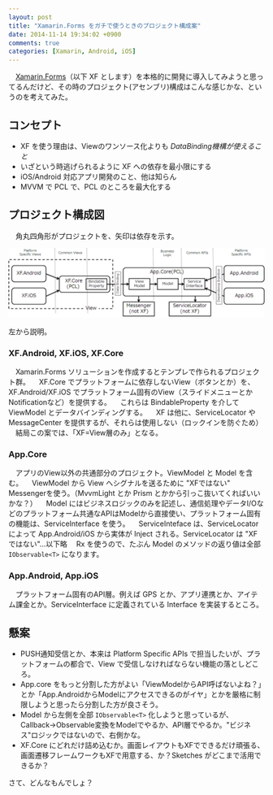 ```yaml
---
layout: post
title: "Xamarin.Forms をガチで使うときのプロジェクト構成案"
date: 2014-11-14 19:34:02 +0900
comments: true
categories: [Xamarin, Android, iOS]
---
```

　[Xamarin.Forms](http://xamarin.com/forms)（以下 XF とします）を本格的に開発に導入してみようと思ってるんだけど、その時のプロジェクト(アセンブリ)構成はこんな感じかな、というのを考えてみた。
<!--more-->
## コンセプト

* XF を使う理由は、Viewのワンソース化よりも *DataBinding機構が使えること*
* いざという時逃げられるように XF への依存を最小限にする
* iOS/Android 対応アプリ開発のこと、他は知らん
* MVVM で PCL で、PCL のところを最大化する

## プロジェクト構成図

　角丸四角形がプロジェクトを、矢印は依存を示す。

![](/assets/images/posts/project_design_using_xamarin_forms_01.png)

左から説明。

### XF.Android, XF.iOS, XF.Core

　Xamarin.Forms ソリューションを作成するとテンプレで作られるプロジェクト群。
　XF.Core でプラットフォームに依存しないView（ボタンとか）を、XF.Android/XF.iOS でプラットフォーム固有のView（スライドメニューとかNotificationなど）を提供する。
　これらは BindableProperty を介して ViewModel とデータバインディングする。
　XF は他に、ServiceLocator や MessageCenter を提供するが、それらは使用しない（ロックインを防ぐため）
　結局この案では、「XF=View層のみ」となる。

### App.Core

　アプリのView以外の共通部分のプロジェクト。ViewModel と Model を含む。
　ViewModel から View へシグナルを送るために "XFではない" Messengerを使う。（MvvmLight とか Prism とかから引っこ抜いてくればいいかな？）
　Model にはビジネスロジックのみを記述し、通信処理やデータI/Oなどのプラットフォーム共通なAPIはModelから直接使い、プラットフォーム固有の機能は、ServiceInterface を使う。
　ServiceInteface は、ServiceLocator によって App.Android/iOS から実体が Inject される。ServiceLocator は "XFではない"…以下略
　Rx を使うので、たぶん Model のメソッドの返り値は全部 ``IObservable<T>`` になります。

### App.Android, App.iOS

　プラットフォーム固有のAPI層。例えば GPS とか、アプリ連携とか、アイテム課金とか。ServiceInterface に定義されている Interface を実装するところ。

## 懸案

* PUSH通知受信とか、本来は Platform Specific APIs で担当したいが、プラットフォームの都合で、View で受信しなければならない機能の落としどころ。
* App.core をもっと分割した方がよい「ViewModelからAPI呼ばないよね？」とか「App.AndroidからModelにアクセスできるのがイヤ」とかを厳格に制限しようと思ったら分割した方が良さそう。
* Model から左側を全部 ``IObservable<T>`` 化しようと思っているが、Callback→Observable変換をModelでやるか、API層でやるか。"ビジネス"ロジックではないので、右側かな。
* XF.Core にどれだけ詰め込むか。画面レイアウトもXFでできるだけ頑張る、画面遷移フレームワークもXFで用意する、か？Sketches がどこまで活用できるか？

さて、どんなもんでしょ？
